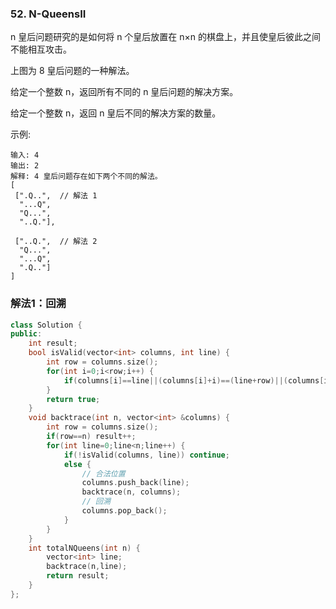 ### 52. N-QueensII

n 皇后问题研究的是如何将 n 个皇后放置在 n×n 的棋盘上，并且使皇后彼此之间不能相互攻击。



上图为 8 皇后问题的一种解法。

给定一个整数 n，返回所有不同的 n 皇后问题的解决方案。

给定一个整数 n，返回 n 皇后不同的解决方案的数量。

示例:
```
输入: 4
输出: 2
解释: 4 皇后问题存在如下两个不同的解法。
[
 [".Q..",  // 解法 1
  "...Q",
  "Q...",
  "..Q."],

 ["..Q.",  // 解法 2
  "Q...",
  "...Q",
  ".Q.."]
]
```

### 解法1：回溯

```cpp
class Solution {
public:
    int result;
    bool isValid(vector<int> columns, int line) {
        int row = columns.size();
        for(int i=0;i<row;i++) {
            if(columns[i]==line||(columns[i]+i)==(line+row)||(columns[i]-i)==(line-row)) return false;
        }
        return true;
    }
    void backtrace(int n, vector<int> &columns) {
        int row = columns.size();
        if(row==n) result++;
        for(int line=0;line<n;line++) {
            if(!isValid(columns, line)) continue;
            else {
                // 合法位置
                columns.push_back(line);
                backtrace(n, columns);
                // 回溯
                columns.pop_back();
            }
        }
    }
    int totalNQueens(int n) {
        vector<int> line;
        backtrace(n,line);
        return result;
    }
};
```